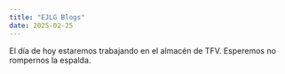 ```yaml
---
title: "EJLG Blogs"
date: 2025-02-25
---
```


El día de hoy estaremos trabajando en el almacén de TFV. Esperemos no rompernos la espalda.
